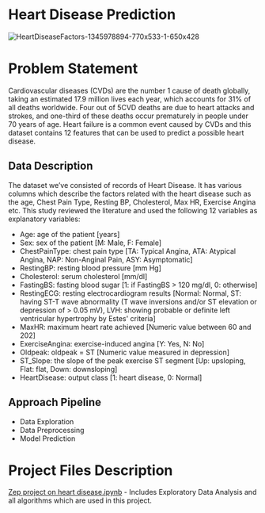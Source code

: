 # Heart Disease Prediction
![HeartDiseaseFactors-1345978894-770x533-1-650x428](https://user-images.githubusercontent.com/83806097/206735868-9d9d30d1-c135-4919-b2ec-24c471834c9f.jpg)

# Problem Statement
Cardiovascular diseases (CVDs) are the number 1 cause of death globally, taking an estimated 17.9 million lives each year, which accounts for 31% of all deaths worldwide. Four out of 5CVD deaths are due to heart attacks and strokes, and one-third of these deaths occur prematurely in people under 70 years of age. Heart failure is a common event caused by CVDs and this dataset contains 12 features that can be used to predict a possible heart disease.
## Data Description
The dataset we’ve consisted of records of Heart Disease. It  has various columns which describe the factors related with the heart disease such as the age, Chest Pain Type, Resting BP,  Cholesterol, Max HR, Exercise Angina etc. This study reviewed the literature and used the following 12 variables as explanatory variables:
- Age: age of the patient [years]
- Sex: sex of the patient [M: Male, F: Female]
- ChestPainType: chest pain type [TA: Typical Angina, ATA: Atypical Angina, NAP: Non-Anginal Pain, ASY: Asymptomatic]
- RestingBP: resting blood pressure [mm Hg]
- Cholesterol: serum cholesterol [mm/dl]
- FastingBS: fasting blood sugar [1: if FastingBS > 120 mg/dl, 0: otherwise]
- RestingECG: resting electrocardiogram results [Normal: Normal, ST: having ST-T wave abnormality (T wave inversions and/or ST elevation or depression of > 0.05 mV), LVH: showing probable or definite left ventricular hypertrophy by Estes' criteria]
- MaxHR: maximum heart rate achieved [Numeric value between 60 and 202]
- ExerciseAngina: exercise-induced angina [Y: Yes, N: No]
- Oldpeak: oldpeak = ST [Numeric value measured in depression]
- ST_Slope: the slope of the peak exercise ST segment [Up: upsloping, Flat: flat, Down: downsloping]
- HeartDisease: output class [1: heart disease, 0: Normal]
## Approach Pipeline
- Data Exploration
- Data Preprocessing
- Model Prediction
# Project Files Description
[Zep project on heart disease.ipynb](https://github.com/AnkitaD1998/Heart-Disease-Prediction) - Includes Exploratory Data Analysis and all algorithms which are used in this project.


